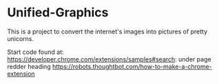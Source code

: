 # Unified-Graphics
This is a project to convert the internet's images into pictures of pretty unicorns.

Start code found at: https://developer.chrome.com/extensions/samples#search:   under page redder heading
https://robots.thoughtbot.com/how-to-make-a-chrome-extension